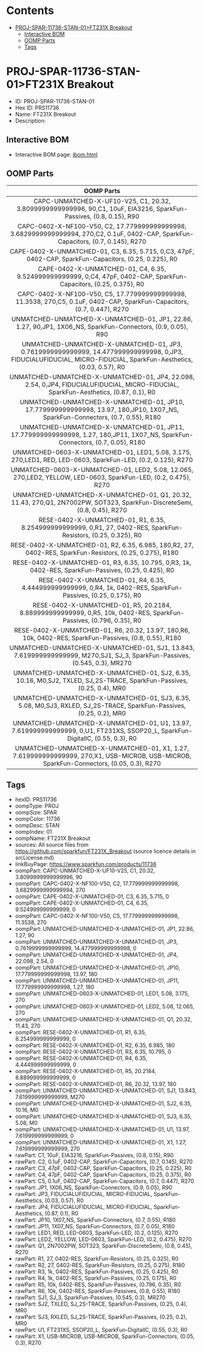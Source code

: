 



Contents
========

* [PROJ-SPAR-11736-STAN-01>FT231X Breakout](#proj-spar-11736-stan-01ft231x-breakout)
	* [Interactive BOM](#interactive-bom)
	* [OOMP Parts](#oomp-parts)
	* [Tags](#tags)

# PROJ-SPAR-11736-STAN-01>FT231X Breakout

- ID: PROJ-SPAR-11736-STAN-01
- Hex ID: PRS11736
- Name: FT231X Breakout
- Description: 

## Interactive BOM

- Interactive BOM page: [ibom.html](kicad/bom/ibom.html)

## OOMP Parts
  

|OOMP Parts|
| :---: |
|CAPC-UNMATCHED-X-UF10-V25, C1, 20.32, 3.8099999999999996, 90,C1, 10uF, EIA3216, SparkFun-Passives, (0.8, 0.15), R90|
|CAPC-0402-X-NF100-V50, C2, 17.779999999999998, 3.6829999999999994, 270,C2, 0.1uF, 0402-CAP, SparkFun-Capacitors, (0.7, 0.145), R270|
|CAPE-0402-X-UNMATCHED-01, C3, 6.35, 5.715, 0,C3, 47pF, 0402-CAP, SparkFun-Capacitors, (0.25, 0.225), R0|
|CAPE-0402-X-UNMATCHED-01, C4, 6.35, 9.524999999999999, 0,C4, 47pF, 0402-CAP, SparkFun-Capacitors, (0.25, 0.375), R0|
|CAPC-0402-X-NF100-V50, C5, 17.779999999999998, 11.3538, 270,C5, 0.1uF, 0402-CAP, SparkFun-Capacitors, (0.7, 0.447), R270|
|UNMATCHED-UNMATCHED-X-UNMATCHED-01, JP1, 22.86, 1.27, 90,JP1, 1X06_NS, SparkFun-Connectors, (0.9, 0.05), R90|
|UNMATCHED-UNMATCHED-X-UNMATCHED-01, JP3, 0.7619999999999999, 14.477999999999998, 0,JP3, FIDUCIALUFIDUCIAL, MICRO-FIDUCIAL, SparkFun-Aesthetics, (0.03, 0.57), R0|
|UNMATCHED-UNMATCHED-X-UNMATCHED-01, JP4, 22.098, 2.54, 0,JP4, FIDUCIALUFIDUCIAL, MICRO-FIDUCIAL, SparkFun-Aesthetics, (0.87, 0.1), R0|
|UNMATCHED-UNMATCHED-X-UNMATCHED-01, JP10, 17.779999999999998, 13.97, 180,JP10, 1X07_NS, SparkFun-Connectors, (0.7, 0.55), R180|
|UNMATCHED-UNMATCHED-X-UNMATCHED-01, JP11, 17.779999999999998, 1.27, 180,JP11, 1X07_NS, SparkFun-Connectors, (0.7, 0.05), R180|
|UNMATCHED-0603-X-UNMATCHED-01, LED1, 5.08, 3.175, 270,LED1, RED, LED-0603, SparkFun-LED, (0.2, 0.125), R270|
|UNMATCHED-0603-X-UNMATCHED-01, LED2, 5.08, 12.065, 270,LED2, YELLOW, LED-0603, SparkFun-LED, (0.2, 0.475), R270|
|UNMATCHED-UNMATCHED-X-UNMATCHED-01, Q1, 20.32, 11.43, 270,Q1, 2N7002PW, SOT323, SparkFun-DiscreteSemi, (0.8, 0.45), R270|
|RESE-0402-X-UNMATCHED-01, R1, 6.35, 8.254999999999999, 0,R1, 27, 0402-RES, SparkFun-Resistors, (0.25, 0.325), R0|
|RESE-0402-X-UNMATCHED-01, R2, 6.35, 6.985, 180,R2, 27, 0402-RES, SparkFun-Resistors, (0.25, 0.275), R180|
|RESE-0402-X-UNMATCHED-01, R3, 6.35, 10.795, 0,R3, 1k, 0402-RES, SparkFun-Passives, (0.25, 0.425), R0|
|RESE-0402-X-UNMATCHED-01, R4, 6.35, 4.444999999999999, 0,R4, 1k, 0402-RES, SparkFun-Passives, (0.25, 0.175), R0|
|RESE-0402-X-UNMATCHED-01, R5, 20.2184, 8.889999999999999, 0,R5, 10k, 0402-RES, SparkFun-Passives, (0.796, 0.35), R0|
|RESE-0402-X-UNMATCHED-01, R6, 20.32, 13.97, 180,R6, 10k, 0402-RES, SparkFun-Passives, (0.8, 0.55), R180|
|UNMATCHED-UNMATCHED-X-UNMATCHED-01, SJ1, 13.843, 7.619999999999999, M270,SJ1, SJ_3, SparkFun-Passives, (0.545, 0.3), MR270|
|UNMATCHED-UNMATCHED-X-UNMATCHED-01, SJ2, 6.35, 10.16, M0,SJ2, TXLED, SJ_2S-TRACE, SparkFun-Passives, (0.25, 0.4), MR0|
|UNMATCHED-UNMATCHED-X-UNMATCHED-01, SJ3, 6.35, 5.08, M0,SJ3, RXLED, SJ_2S-TRACE, SparkFun-Passives, (0.25, 0.2), MR0|
|UNMATCHED-UNMATCHED-X-UNMATCHED-01, U1, 13.97, 7.619999999999999, 0,U1, FT231XS, SSOP20_L, SparkFun-DigitalIC, (0.55, 0.3), R0|
|UNMATCHED-UNMATCHED-X-UNMATCHED-01, X1, 1.27, 7.619999999999999, 270,X1, USB-MICROB, USB-MICROB, SparkFun-Connectors, (0.05, 0.3), R270|

## Tags

- hexID: PRS11736
- oompType: PROJ
- oompSize: SPAR
- oompColor: 11736
- oompDesc: STAN
- oompIndex: 01
- oompName: FT231X Breakout
- sources: All source files from https://github.com/sparkfun/FT231X_Breakout (source licence details in srcLicense.md)
- linkBuyPage: https://www.sparkfun.com/products/11736
- oompPart: CAPC-UNMATCHED-X-UF10-V25, C1, 20.32, 3.8099999999999996, 90
- oompPart: CAPC-0402-X-NF100-V50, C2, 17.779999999999998, 3.6829999999999994, 270
- oompPart: CAPE-0402-X-UNMATCHED-01, C3, 6.35, 5.715, 0
- oompPart: CAPE-0402-X-UNMATCHED-01, C4, 6.35, 9.524999999999999, 0
- oompPart: CAPC-0402-X-NF100-V50, C5, 17.779999999999998, 11.3538, 270
- oompPart: UNMATCHED-UNMATCHED-X-UNMATCHED-01, JP1, 22.86, 1.27, 90
- oompPart: UNMATCHED-UNMATCHED-X-UNMATCHED-01, JP3, 0.7619999999999999, 14.477999999999998, 0
- oompPart: UNMATCHED-UNMATCHED-X-UNMATCHED-01, JP4, 22.098, 2.54, 0
- oompPart: UNMATCHED-UNMATCHED-X-UNMATCHED-01, JP10, 17.779999999999998, 13.97, 180
- oompPart: UNMATCHED-UNMATCHED-X-UNMATCHED-01, JP11, 17.779999999999998, 1.27, 180
- oompPart: UNMATCHED-0603-X-UNMATCHED-01, LED1, 5.08, 3.175, 270
- oompPart: UNMATCHED-0603-X-UNMATCHED-01, LED2, 5.08, 12.065, 270
- oompPart: UNMATCHED-UNMATCHED-X-UNMATCHED-01, Q1, 20.32, 11.43, 270
- oompPart: RESE-0402-X-UNMATCHED-01, R1, 6.35, 8.254999999999999, 0
- oompPart: RESE-0402-X-UNMATCHED-01, R2, 6.35, 6.985, 180
- oompPart: RESE-0402-X-UNMATCHED-01, R3, 6.35, 10.795, 0
- oompPart: RESE-0402-X-UNMATCHED-01, R4, 6.35, 4.444999999999999, 0
- oompPart: RESE-0402-X-UNMATCHED-01, R5, 20.2184, 8.889999999999999, 0
- oompPart: RESE-0402-X-UNMATCHED-01, R6, 20.32, 13.97, 180
- oompPart: UNMATCHED-UNMATCHED-X-UNMATCHED-01, SJ1, 13.843, 7.619999999999999, M270
- oompPart: UNMATCHED-UNMATCHED-X-UNMATCHED-01, SJ2, 6.35, 10.16, M0
- oompPart: UNMATCHED-UNMATCHED-X-UNMATCHED-01, SJ3, 6.35, 5.08, M0
- oompPart: UNMATCHED-UNMATCHED-X-UNMATCHED-01, U1, 13.97, 7.619999999999999, 0
- oompPart: UNMATCHED-UNMATCHED-X-UNMATCHED-01, X1, 1.27, 7.619999999999999, 270
- rawPart: C1, 10uF, EIA3216, SparkFun-Passives, (0.8, 0.15), R90
- rawPart: C2, 0.1uF, 0402-CAP, SparkFun-Capacitors, (0.7, 0.145), R270
- rawPart: C3, 47pF, 0402-CAP, SparkFun-Capacitors, (0.25, 0.225), R0
- rawPart: C4, 47pF, 0402-CAP, SparkFun-Capacitors, (0.25, 0.375), R0
- rawPart: C5, 0.1uF, 0402-CAP, SparkFun-Capacitors, (0.7, 0.447), R270
- rawPart: JP1, 1X06_NS, SparkFun-Connectors, (0.9, 0.05), R90
- rawPart: JP3, FIDUCIALUFIDUCIAL, MICRO-FIDUCIAL, SparkFun-Aesthetics, (0.03, 0.57), R0
- rawPart: JP4, FIDUCIALUFIDUCIAL, MICRO-FIDUCIAL, SparkFun-Aesthetics, (0.87, 0.1), R0
- rawPart: JP10, 1X07_NS, SparkFun-Connectors, (0.7, 0.55), R180
- rawPart: JP11, 1X07_NS, SparkFun-Connectors, (0.7, 0.05), R180
- rawPart: LED1, RED, LED-0603, SparkFun-LED, (0.2, 0.125), R270
- rawPart: LED2, YELLOW, LED-0603, SparkFun-LED, (0.2, 0.475), R270
- rawPart: Q1, 2N7002PW, SOT323, SparkFun-DiscreteSemi, (0.8, 0.45), R270
- rawPart: R1, 27, 0402-RES, SparkFun-Resistors, (0.25, 0.325), R0
- rawPart: R2, 27, 0402-RES, SparkFun-Resistors, (0.25, 0.275), R180
- rawPart: R3, 1k, 0402-RES, SparkFun-Passives, (0.25, 0.425), R0
- rawPart: R4, 1k, 0402-RES, SparkFun-Passives, (0.25, 0.175), R0
- rawPart: R5, 10k, 0402-RES, SparkFun-Passives, (0.796, 0.35), R0
- rawPart: R6, 10k, 0402-RES, SparkFun-Passives, (0.8, 0.55), R180
- rawPart: SJ1, SJ_3, SparkFun-Passives, (0.545, 0.3), MR270
- rawPart: SJ2, TXLED, SJ_2S-TRACE, SparkFun-Passives, (0.25, 0.4), MR0
- rawPart: SJ3, RXLED, SJ_2S-TRACE, SparkFun-Passives, (0.25, 0.2), MR0
- rawPart: U1, FT231XS, SSOP20_L, SparkFun-DigitalIC, (0.55, 0.3), R0
- rawPart: X1, USB-MICROB, USB-MICROB, SparkFun-Connectors, (0.05, 0.3), R270
